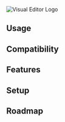 ![Visual Editor Logo](https://i.imgur.com/iy2QEHC.png)

## Usage

## Compatibility

## Features

## Setup

## Roadmap

